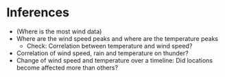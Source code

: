 # Inferences
* (Where is the most wind data)
* Where are the wind speed peaks and where are the temperature peaks
  * Check: Correlation between temperature and wind speed?
* Correlation of wind speed, rain and temperature on thunder?
* Change of wind speed and temperature over a timeline: Did locations become affected more than others?


